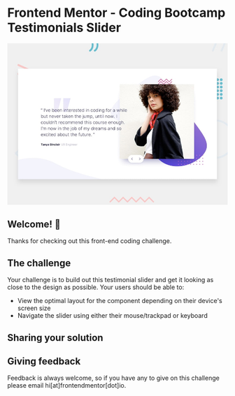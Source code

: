 # Frontend Mentor - Coding Bootcamp Testimonials Slider

![Design preview for the Coding Bootcamp Testimonials Slider coding challenge](./design/desktop-preview.jpg)

## Welcome! 👋

Thanks for checking out this front-end coding challenge.

## The challenge

Your challenge is to build out this testimonial slider and get it looking as close to the design as possible.
Your users should be able to: 

- View the optimal layout for the component depending on their device's screen size
- Navigate the slider using either their mouse/trackpad or keyboard




## Sharing your solution



## Giving feedback

Feedback is always welcome, so if you have any to give on this challenge please email hi[at]frontendmentor[dot]io.
